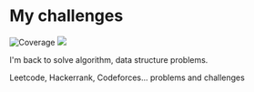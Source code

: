 # My challenges
![Coverage](https://img.shields.io/badge/Coverage-96.7%25-brightgreen)
![](https://img.shields.io/badge/Coverage-10.0%25-brightgreen)

I'm back to solve algorithm, data structure problems.

Leetcode, Hackerrank, Codeforces... problems and challenges